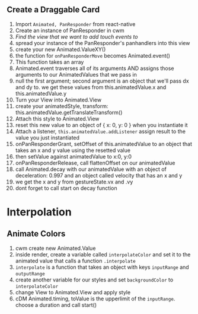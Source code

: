 ## Create a Draggable Card

1. Import `Animated, PanResponder` from react-native
2. Create an instance of PanResponder in cwm
3. *Find the view that we want to add touch events to*
4. spread your instance of the PanResponder's panhandlers into this view
5. create your new Animated.ValueXY()
6. the function for `onPanResponderMove` becomes Animated.event()
7. This function takes an array
8. Animated.event traverses all of its arguments AND assigns those arguments to our AnimatedValues that we pass in
9. null the first argument; second argument is an object that we'll pass dx and dy to. we get these values from this.animatedValue.x and this.animatedValue.y
10. Turn your View into Animated.View
11. create your animatedStyle, transform: this.animatedValue.getTranslateTransform()
12. Attach this style to Animated.View
13. reset this new value to an object of { x: 0, y: 0 } when you instantiate it
14. Attach a listener, `this.animatedValue.addListener` assign result to the value you just instantiated
15. onPanResponderGrant, setOffset of this.animatedValue to an object that takes an x and y value using the resetted value
16. then setValue against animatedValue to x:0, y:0
17. onPanResponderRelease, call flattenOffset on our animatedValue
18. call Animated.decay with our animatedValue with an object of deceleration: 0.997 and an object called velocity that has an x and y
19. we get the x and y from gestureState.vx and .vy
20. dont forget to call start on decay function

# Interpolation
## Animate Colors
1. cwm create new Animated.Value
2. inside render, create a variable called `interpolateColor` and set it to the animated value that calls a function `.interpolate`
3. `interpolate` is a function that takes an object with keys `inputRange` and `outputRange`
4. create another variable for our styles and set `backgroundColor` to `interpolateColor`
5. change View to Animated.View and apply style
6. cDM Animated.timing, toValue is the upperlimit of the `inputRange`. choose a duration and call start()
